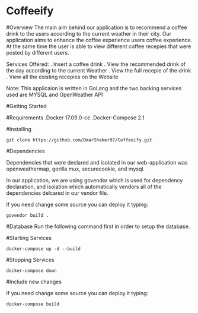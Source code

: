 # Coffeeify

#Overview
The main aim behind our application is to recommend a coffee drink to the users according to the current weather in their city. Our application aims
to enhance the coffee experience users coffee experience. At the same time the user is able to view different coffee recepies that were posted by different users.

Services Offered:
. Insert a coffee drink
. View the recommended drink of the day according to the current Weather
. View the full recepie of the drink
. View all the existing recepies on the Website


Note: This applicaion is written in GoLang and the two backing services used are MYSQL and OpenWeather API

#Getting Started

#Requirements 
.Docker 17.09.0-ce
.Docker-Compose 2.1

#Installing

```git clone https://github.com/OmarShaker97/Coffeeify.git```

#Dependencies

Dependencies that were declared and isolated in our web-application was openweathermap, gorilla mux, securecookie, and mysql.

In our application, we are using govendor which is used for dependency declaration, and isolation which automatically vendors all of the dependencies delcared in our vendor file.

If you need change some source you can deploy it typing:

```govendor build .```

#Database
Run the following command first in order to setup the database.
``` ```

#Starting Services

```docker-compose up -d --build```

#Stopping Services

```docker-compose down```

#Include new changes

If you need change some source you can deploy it typing:

```docker-compose build```

